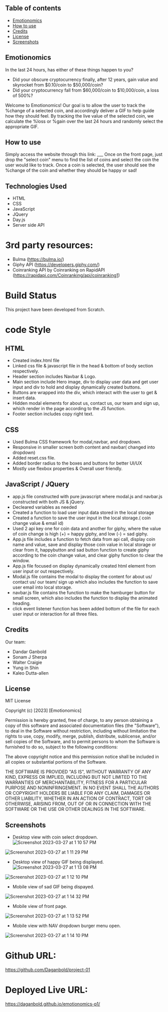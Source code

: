 ## Table of contents
* [Emotionomics](#emotionomics)
* [How to use](#how-to-use)
* [Credits](#credits)
* [License](#license)
* [Screenshots](#screenshots)

## Emotionomics

In the last 24 hours, has either of these things happen to you?
* Did your obscure cryptocurrency finally, after 12 years, gain value and skyrocket from $0.10/coin to $50,000/coin?
* Did your cryptocurrency fall from $60,000/coin to $10,000/coin, a loss of 500%?

Welcome to Emotionomics!
Our goal is to allow the user to track the %change of a selected coin, and accordingly deliver a GIF to help guide how they should feel.
By tracking the live value of the selected coin, we calculate the %loss or %gain over the last 24 hours and randomly select the appropriate GIF.

## How to use 

Simply access the website through this link: ___ 
Once on the front page, just drop the "select coin" menu to find the list of coins and select the coin the user would like to track. 
Once a coin is selected, the user should see the %change of the coin and whether they should be happy or sad!


## Technologies Used
* HTML
* CSS
* JavaScript
* JQuery
* Day.js
* Server side API 

# 3rd party resources:
* Bulma (https://bulma.io/)
* Giphy API (https://developers.giphy.com/)
* Coinranking API by Coinranking on RapidAPI (https://rapidapi.com/Coinranking/api/coinranking1)

# Build Status
 This project have been developed from Scratch.

# code Style

## HTML
* Created index.html file
* Linked css file & javascript file in the head & bottom of body section respectively.
* Header section includes Navbar & Logo.
* Main section include Hero image, div to display user data and get user input and div to hold and display dynamically created buttons.
* Buttons are wrapped into the div, which interact with the user to get & insert data. 
* Hidden modal elements for about us, contact us, our team and sign up, which render in the page according to the JS function.
* Footer section includes copy right text.

## CSS
* Used Bulma CSS framework for modal,navbar, and dropdown.
* Responsive in smaller screen both content and navbar( changed into dropdown)
* Added reset.css file.
* Added border radius to the boxes and buttons for better UI/UX
* Mostly use flexbox properties & Overall user friendly. 

## JavaScript / JQuery
* app.js file constructed with pure javascript where modal.js and navbar.js constructed with both JS &  jQuery.
* Decleared variables as needed
* Created a function to load user input data stored in the local storage 
* Created a function to save the user input in the local storage.( coin change value & email id)
* Used 2 api key one for coin data and another for giphy, where the value of coin change is high (+) = happy giphy, and low (-) = sad giphy. 
* App.js file includes a function to  fetch data from api call, display coin name and value, save and display those coin value in local storage or clear     from it, happybutton and sad button function to create giphy according to the coin change value, and clear giphy function to clear the window.
* App.js file focused on display dynamically created html element from user input or out respectively.
* Modal.js file contains the modal to display the content for about us/ contact us/ our team/ sign up which also includes the function to save user email   into local storage.
* navbar.js file contains the function to make the hamburger button for small screen, which also includes the function to display the animated heading.
* click event listener function has been added bottom of the file for each user input or interaction for all three files.


## Credits

Our team:
* Dandar Ganbold
* Sonam J Sherpa
* Walter Craigie
* Yung in Shin
* Kaleo Dutta-allen


## License

MIT License

Copyright (c) [2023] [Emotionomics]

Permission is hereby granted, free of charge, to any person obtaining a copy
of this software and associated documentation files (the "Software"), to deal
in the Software without restriction, including without limitation the rights
to use, copy, modify, merge, publish, distribute, sublicense, and/or sell
copies of the Software, and to permit persons to whom the Software is
furnished to do so, subject to the following conditions:

The above copyright notice and this permission notice shall be included in all
copies or substantial portions of the Software.

THE SOFTWARE IS PROVIDED "AS IS", WITHOUT WARRANTY OF ANY KIND, EXPRESS OR
IMPLIED, INCLUDING BUT NOT LIMITED TO THE WARRANTIES OF MERCHANTABILITY,
FITNESS FOR A PARTICULAR PURPOSE AND NONINFRINGEMENT. IN NO EVENT SHALL THE
AUTHORS OR COPYRIGHT HOLDERS BE LIABLE FOR ANY CLAIM, DAMAGES OR OTHER
LIABILITY, WHETHER IN AN ACTION OF CONTRACT, TORT OR OTHERWISE, ARISING FROM,
OUT OF OR IN CONNECTION WITH THE SOFTWARE OR THE USE OR OTHER DEALINGS IN THE
SOFTWARE.

## Screenshots

* Desktop view with coin select dropdown.
![Screenshot 2023-03-27 at 1 10 57 PM](https://user-images.githubusercontent.com/89502092/228056361-8c967666-870b-413b-81fc-cea734576f2b.png)

![Screenshot 2023-03-27 at 1 11 29 PM](https://user-images.githubusercontent.com/89502092/228056236-39dfa382-37bf-4f3c-8da0-cc8c6dab5c90.png)


* Desktop view of happy GIF being displayed.
![Screenshot 2023-03-27 at 1 13 08 PM](https://user-images.githubusercontent.com/89502092/228056332-e0de761d-cc8a-477a-b986-e1d2f18cff4a.png)

![Screenshot 2023-03-27 at 1 12 10 PM](https://user-images.githubusercontent.com/89502092/228056295-bb06e1ee-e750-40a7-9a9b-205193e17e35.png)


* Mobile view of sad GIF being dispayed.

![Screenshot 2023-03-27 at 1 14 32 PM](https://user-images.githubusercontent.com/89502092/228056795-eb29f83c-86db-47e5-a55f-22a4855e8774.png)


* Mobile view of front page.

![Screenshot 2023-03-27 at 1 13 52 PM](https://user-images.githubusercontent.com/89502092/228056456-b0cd7b0a-0d40-4f0c-b7d6-7a251108f3f6.png)

* Mobile view with NAV dropdown burger menu open.

![Screenshot 2023-03-27 at 1 14 10 PM](https://user-images.githubusercontent.com/89502092/228056534-7ccc383f-2978-445d-b583-7894bd5dd878.png)


# Github URL: 
  https://github.com/Daganbold/project-01

# Deployed Live URL: 
  https://daganbold.github.io/emotionomics-p1/


